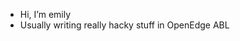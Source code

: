 - Hi, I’m emily 
- Usually writing really hacky stuff in OpenEdge ABL


<!---
nepidelphia/nepidelphia is a ✨ special ✨ repository because its `README.md` (this file) appears on your GitHub profile.
You can click the Preview link to take a look at your changes.

https://user-images.githubusercontent.com/72213712/161284088-ad493fa4-e144-497e-b845-6e07b07487df.mp4
--->
